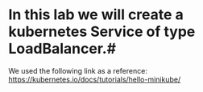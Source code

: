 # In this lab we will create a kubernetes Service of type LoadBalancer.#

We used the following link as a reference: https://kubernetes.io/docs/tutorials/hello-minikube/